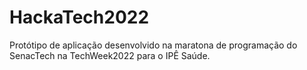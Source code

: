 # HackaTech2022
Protótipo de aplicação desenvolvido na maratona de programação do SenacTech na TechWeek2022 para o IPÊ Saúde.
